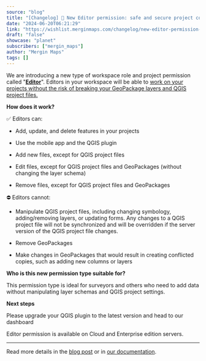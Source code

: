 ```yaml
---
source: "blog"
title: "[Changelog] 🔏 New Editor permission: safe and secure project collaboration"
date: "2024-06-20T06:21:29"
link: "https://wishlist.merginmaps.com/changelog/new-editor-permission-safe-and-secure-project-collaboration?utm_source=qgis"
draft: "false"
showcase: "planet"
subscribers: ["mergin_maps"]
author: "Mergin Maps"
tags: []
---
```


<p>We are introducing a new type of workspace role and project permission called "<strong><u>Editor</u></strong>". Editors in your workspace will be able to <u>work on your projects without the risk of breaking your GeoPackage layers and QGIS project files.</u></p><p><strong>How does it work?</strong></p><p>✅ Editors can:</p><ul>
<li><p>Add, update, and delete features in your projects</p></li>
<li><p>Use the mobile app and the QGIS plugin</p></li>
<li><p>Add new files, except for QGIS project files</p></li>
<li><p>Edit files, except for QGIS project files and GeoPackages (without changing the layer schema)</p></li>
<li><p>Remove files, except for QGIS project files and GeoPackages</p></li>
</ul><p>⛔️ Editors cannot:</p><ul>
<li><p>Manipulate QGIS project files, including changing symbology, adding/removing layers, or updating forms. Any changes to a QGIS project file will not be synchronized and will be overridden if the server version of the QGIS project file changes.</p></li>
<li><p>Remove GeoPackages</p></li>
<li><p>Make changes in GeoPackages that would result in creating conflicted copies, such as adding new columns or layers</p></li>
</ul><p><strong>Who is this new permission type suitable for?</strong></p><p>This permission type is ideal for surveyors and others who need to add data without manipulating layer schemas and QGIS project settings.</p><p><strong>Next steps</strong></p><p>Please upgrade your QGIS plugin to the latest version and head to our dashboard</p><p></p><p>Editor permission is available on Cloud and Enterprise edition servers.</p><hr /><p>Read more details in the <a href="https://merginmaps.com/blog/introducing-editor-permissions---our-most-requested-feature" rel="noopener noreferrer nofollow" target="_blank">blog post</a> or in <a href="https://merginmaps.com/docs/manage/permissions/" rel="noopener noreferrer nofollow" target="_blank">our documentation</a>.</p>
